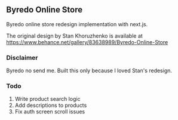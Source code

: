 ## Byredo Online Store

Byredo online store redesign implementation with next.js.

The original design by Stan Khoruzhenko is available at https://www.behance.net/gallery/83638989/Byredo-Online-Store

### Disclaimer

Byredo no send me. Built this only because I loved Stan's redesign.

### Todo

1. Write product search logic
2. Add descriptions to products
3. Fix auth screen scroll issues